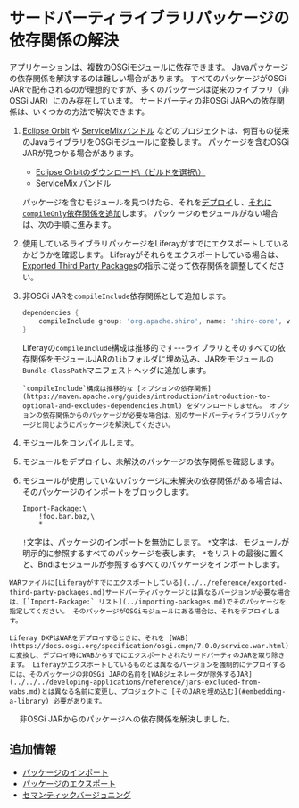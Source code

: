 # サードパーティライブラリパッケージの依存関係の解決

アプリケーションは、複数のOSGiモジュールに依存できます。 Javaパッケージの依存関係を解決するのは難しい場合があります。 すべてのパッケージがOSGi JARで配布されるのが理想的ですが、多くのパッケージは従来のライブラリ（非OSGi JAR）にのみ存在しています。 サードパーティの非OSGi JARへの依存関係は、いくつかの方法で解決できます。

1. [Eclipse Orbit](https://www.eclipse.org/orbit/) や [ServiceMixバンドル](https://servicemix.apache.org/developers/source/bundles-source.html) などのプロジェクトは、何百もの従来のJavaライブラリをOSGiモジュールに変換します。 パッケージを含むOSGi JARが見つかる場合があります。

    * [Eclipse Orbitのダウンロード\（ビルドを選択\）](https://download.eclipse.org/tools/orbit/downloads/)
    * [ServiceMix バンドル](https://mvnrepository.com/artifact/org.apache.servicemix.bundles)

    パッケージを含むモジュールを見つけたら、それを[デプロイ](../../../system-administration/installing-and-managing-apps/getting-started/installing-and-managing-apps.md)し、[それに`compileOnly`依存関係を追加](./specifying-dependencies.md)します。 パッケージのモジュールがない場合は、次の手順に進みます。

1. 使用しているライブラリパッケージをLiferayがすでにエクスポートしているかどうかを確認します。 Liferayがそれらをエクスポートしている場合は、[Exported Third Party Packages](../../reference/exported-third-party-packages.md)の指示に従って依存関係を調整してください。

1. 非OSGi JARを`compileInclude`依存関係として追加します。

    ```groovy
    dependencies {
        compileInclude group: 'org.apache.shiro', name: 'shiro-core', version: '1.1.0'
    }
    ```

    Liferayの`compileInclude`構成は推移的です---ライブラリとそのすべての依存関係をモジュールJARの`lib`フォルダに埋め込み、JARをモジュールの`Bundle-ClassPath`マニフェストヘッダに追加します。

    ```{note}
    `compileInclude`構成は推移的な [オプションの依存関係](https://maven.apache.org/guides/introduction/introduction-to-optional-and-excludes-dependencies.html) をダウンロードしません。 オプションの依存関係からのパッケージが必要な場合は、別のサードパーティライブラリパッケージと同じようにパッケージを解決してください。
    ```

1. モジュールをコンパイルします。

1. モジュールをデプロイし、未解決のパッケージの依存関係を確認します。

1. モジュールが使用していないパッケージに未解決の依存関係がある場合は、そのパッケージのインポートをブロックします。

    ```
    Import-Package:\
        !foo.bar.baz,\
        *
    ```

    `!`文字は、パッケージのインポートを無効にします。 `*`文字は、モジュールが明示的に参照するすべてのパッケージを表します。 `*`をリストの最後に置くと、Bndはモジュールが参照するすべてのパッケージをインポートします。

```{note}
WARファイルに[Liferayがすでにエクスポートしている](../../reference/exported-third-party-packages.md)サードパーティパッケージとは異なるバージョンが必要な場合は、[`Import-Package:` リスト](../importing-packages.md)でそのパッケージを指定してください。 そのパッケージがOSGiモジュールにある場合は、それをデプロイします。

Liferay DXPはWARをデプロイするときに、それを [WAB](https://docs.osgi.org/specification/osgi.cmpn/7.0.0/service.war.html) に変換し、デプロイ時にWABからすでにエクスポートされたサードパーティのJARを取り除きます。 Liferayがエクスポートしているものとは異なるバージョンを強制的にデプロイするには、そのパッケージの非OSGi JARの名前を[WABジェネレータが除外するJAR](../../../developing-applications/reference/jars-excluded-from-wabs.md)とは異なる名前に変更し、プロジェクトに [そのJARを埋め込む](#embedding-a-library) 必要があります。
```

　 非OSGi JARからのパッケージへの依存関係を解決しました。

<a name="追加情報" />

## 追加情報

* [パッケージのインポート](../importing-packages.md)
* [パッケージのエクスポート](../exporting-packages.md)
* [セマンティックバージョニング](../semantic-versioning.md)